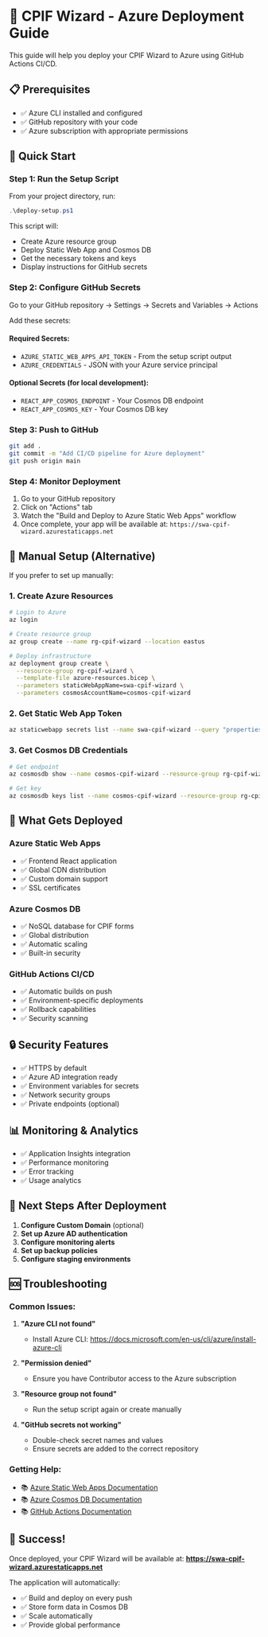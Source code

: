 # 🚀 CPIF Wizard - Azure Deployment Guide

This guide will help you deploy your CPIF Wizard to Azure using GitHub Actions CI/CD.

## 📋 Prerequisites

- ✅ Azure CLI installed and configured
- ✅ GitHub repository with your code
- ✅ Azure subscription with appropriate permissions

## 🚀 Quick Start

### **Step 1: Run the Setup Script**

From your project directory, run:
```powershell
.\deploy-setup.ps1
```

This script will:
- Create Azure resource group
- Deploy Static Web App and Cosmos DB
- Get the necessary tokens and keys
- Display instructions for GitHub secrets

### **Step 2: Configure GitHub Secrets**

Go to your GitHub repository → Settings → Secrets and Variables → Actions

Add these secrets:

#### **Required Secrets:**
- `AZURE_STATIC_WEB_APPS_API_TOKEN` - From the setup script output
- `AZURE_CREDENTIALS` - JSON with your Azure service principal

#### **Optional Secrets (for local development):**
- `REACT_APP_COSMOS_ENDPOINT` - Your Cosmos DB endpoint
- `REACT_APP_COSMOS_KEY` - Your Cosmos DB key

### **Step 3: Push to GitHub**

```bash
git add .
git commit -m "Add CI/CD pipeline for Azure deployment"
git push origin main
```

### **Step 4: Monitor Deployment**

1. Go to your GitHub repository
2. Click on "Actions" tab
3. Watch the "Build and Deploy to Azure Static Web Apps" workflow
4. Once complete, your app will be available at: `https://swa-cpif-wizard.azurestaticapps.net`

## 🔧 Manual Setup (Alternative)

If you prefer to set up manually:

### **1. Create Azure Resources**

```bash
# Login to Azure
az login

# Create resource group
az group create --name rg-cpif-wizard --location eastus

# Deploy infrastructure
az deployment group create \
  --resource-group rg-cpif-wizard \
  --template-file azure-resources.bicep \
  --parameters staticWebAppName=swa-cpif-wizard \
  --parameters cosmosAccountName=cosmos-cpif-wizard
```

### **2. Get Static Web App Token**

```bash
az staticwebapp secrets list --name swa-cpif-wizard --query "properties.apiKey" --output tsv
```

### **3. Get Cosmos DB Credentials**

```bash
# Get endpoint
az cosmosdb show --name cosmos-cpif-wizard --resource-group rg-cpif-wizard --query "documentEndpoint" --output tsv

# Get key
az cosmosdb keys list --name cosmos-cpif-wizard --resource-group rg-cpif-wizard --query "primaryMasterKey" --output tsv
```

## 🎯 What Gets Deployed

### **Azure Static Web Apps**
- ✅ Frontend React application
- ✅ Global CDN distribution
- ✅ Custom domain support
- ✅ SSL certificates

### **Azure Cosmos DB**
- ✅ NoSQL database for CPIF forms
- ✅ Global distribution
- ✅ Automatic scaling
- ✅ Built-in security

### **GitHub Actions CI/CD**
- ✅ Automatic builds on push
- ✅ Environment-specific deployments
- ✅ Rollback capabilities
- ✅ Security scanning

## 🔒 Security Features

- ✅ HTTPS by default
- ✅ Azure AD integration ready
- ✅ Environment variables for secrets
- ✅ Network security groups
- ✅ Private endpoints (optional)

## 📊 Monitoring & Analytics

- ✅ Application Insights integration
- ✅ Performance monitoring
- ✅ Error tracking
- ✅ Usage analytics

## 🚀 Next Steps After Deployment

1. **Configure Custom Domain** (optional)
2. **Set up Azure AD authentication**
3. **Configure monitoring alerts**
4. **Set up backup policies**
5. **Configure staging environments**

## 🆘 Troubleshooting

### **Common Issues:**

1. **"Azure CLI not found"**
   - Install Azure CLI: https://docs.microsoft.com/en-us/cli/azure/install-azure-cli

2. **"Permission denied"**
   - Ensure you have Contributor access to the Azure subscription

3. **"Resource group not found"**
   - Run the setup script again or create manually

4. **"GitHub secrets not working"**
   - Double-check secret names and values
   - Ensure secrets are added to the correct repository

### **Getting Help:**

- 📚 [Azure Static Web Apps Documentation](https://docs.microsoft.com/en-us/azure/static-web-apps/)
- 📚 [Azure Cosmos DB Documentation](https://docs.microsoft.com/en-us/azure/cosmos-db/)
- 📚 [GitHub Actions Documentation](https://docs.github.com/en/actions)

## 🎉 Success!

Once deployed, your CPIF Wizard will be available at:
**https://swa-cpif-wizard.azurestaticapps.net**

The application will automatically:
- ✅ Build and deploy on every push
- ✅ Store form data in Cosmos DB
- ✅ Scale automatically
- ✅ Provide global performance
